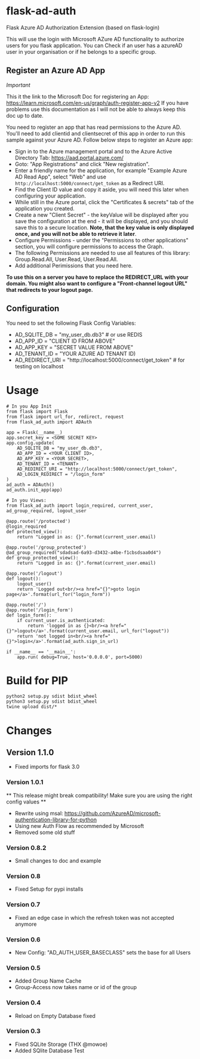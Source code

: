 # flask-ad-auth
Flask Azure AD Authorization Extension (based on flask-login)

This will use the login with Microsoft AZure AD functionality to authorize
users for you flask application. You can Check if an user has a azureAD
user in your organisation or if he belongs to a specific group.

## Register an Azure AD App ##

*Important*

This it the link to the Microsoft Doc for registering an App: https://learn.microsoft.com/en-us/graph/auth-register-app-v2
If you have problems use this documentation as I will not be able to always keep this doc up to date.

You need to register an app that has read permissions to the Azure AD. You'll need to add clientid and clientsecret of this app in order to run this sample against your Azure AD. Follow below steps to register an Azure app:
- Sign in to the Azure management portal and to the Azure Active Directory Tab: https://aad.portal.azure.com/
- Goto: "App Registrations" and click "New registration".
- Enter a friendly name for the application, for example "Example Azure AD Read App", select "Web" and use `http://localhost:5000/connect/get_token` as a Redirect URI.
- Find the Client ID value and copy it aside, you will need this later when configuring your application.
- While still in the Azure portal, click the "Certificates & secrets" tab of the application you created.
- Create a new "Client Secret" - the keyValue will be displayed after you save the configuration at the end - it will be displayed, and you should save this to a secure location. **Note, that the key value is only displayed once, and you will not be able to retrieve it later**.
- Configure Permissions - under the "Permissions to other applications" section, you will configure permissions to access the Graph.
- The following Permissions are needed to use all features of this library: Group.Read.All, User.Read, User.Read.All.
- Add additional Perimissions that you need here.

**To use this on a server you have to replace the REDIRECT_URL with your domain. You might also want to configure a "Front-channel logout URL" that redirects to your logout page.**

## Configuration
You need to set the following Flask Config Variables:
- AD_SQLITE_DB = "my_user_db.db3" # or use REDIS
- AD_APP_ID = "CLIENT ID FROM ABOVE"
- AD_APP_KEY = "SECRET VALUE FROM ABOVE"
- AD_TENANT_ID = "YOUR AZURE AD TENANT ID)
- AD_REDIRECT_URI = "http://localhost:5000/connect/get_token" # for testing on localhost

# Usage
```
# In you App Init
from flask import Flask
from flask import url_for, redirect, request
from flask_ad_auth import ADAuth

app = Flask(__name__)
app.secret_key = <SOME SECRET KEY>
app.config.update(
    AD_SQLITE_DB = "my_user_db.db3",
    AD_APP_ID = <YOUR CLIENT ID>,
    AD_APP_KEY = <YOUR SECRET>,
    AD_TENANT_ID = <TENANT>
    AD_REDIRECT_URI = "http://localhost:5000/connect/get_token",
    AD_LOGIN_REDIRECT = "/login_form"
)
ad_auth = ADAuth()
ad_auth.init_app(app)

# In you Views:
from flask_ad_auth import login_required, current_user, ad_group_required, logout_user

@app.route('/protected')
@login_required
def protected_view():
    return "Logged in as: {}".format(current_user.email)

@app.route('/group_protected')
@ad_group_required("sdadsad-6a93-d3432-a4be-f1cbsdsaa0d4")
def group_protected_view():
    return "Logged in as: {}".format(current_user.email)

@app.route('/logout')
def logout():
    logout_user()
    return 'Logged out<br/><a href="{}">goto login page</a>'.format(url_for("login_form"))

@app.route('/')
@app.route('/login_form')
def login_form():
    if current_user.is_authenticated:
        return 'logged in as {}<br/><a href="{}">logout</a>'.format(current_user.email, url_for("logout"))
    return 'not logged in<br/><a href="{}">login</a>'.format(ad_auth.sign_in_url)

if __name__ == '__main__':
	app.run( debug=True, host='0.0.0.0', port=5000)
```

# Build for PIP

```
python2 setup.py sdist bdist_wheel
python3 setup.py sdist bdist_wheel
twine upload dist/*
```

# Changes

## Version 1.1.0 ###

* Fixed imports for flask 3.0

### Version 1.0.1 ###

** This release might break compatibility! Make sure you are using the right config values **

* Rewrite using msal: https://github.com/AzureAD/microsoft-authentication-library-for-python
* Using new Auth Flow as recommended by Microsoft
* Removed some old stuff


### Version 0.8.2 ###

* Small changes to doc and example


### Version 0.8 ###

* Fixed Setup for pypi installs

### Version 0.7 ###

* Fixed an edge case in which the refresh token was not accepted anymore

### Version 0.6 ###

* New Config: "AD_AUTH_USER_BASECLASS" sets the base for all Users

### Version 0.5 ###

* Added Group Name Cache
* Group-Access now takes name or id of the group

### Version 0.4 ###

* Reload on Empty Database fixed

### Version 0.3 ###

* Fixed SQLite Storage (THX @mowoe)
* Added SQlite Database Test
